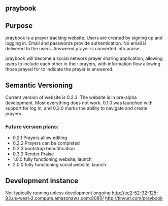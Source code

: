 praybook
--------

## Purpose
praybook is a prayer tracking website.  Users are created by signing up and logging in.  Email and passwords provide authentication.  No email is delivered to the users.  Answered prayer is converted into praise.

praybook will become a social network prayer sharing application, allowing users to include each other in their prayers, with information flow allowing those prayed for to indicate the prayer is answered.

## Semantic Versioning
Current version of website is 0.2.3.  The website is in pre-alpha development.  Most everything does not work.  0.1.0 was launched with support for log in, and 0.2.0 marks the ability to navigate and create prayers.

### Future version plans: 
- 0.2.1 Prayers allow editing
- 0.2.2 Prayers can be completed
- 0.2.3 bootstrap beautification
- 0.3.0 Render Praise
- 1.0.0 fully functioning website, launch
- 2.0.0 fully functioning social website, launch


## Development instance
Not typically running unless development ongoing 
http://ec2-52-32-125-93.us-west-2.compute.amazonaws.com:8080/
http://tinyurl.com/praybook